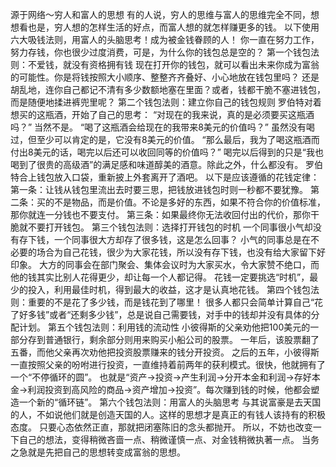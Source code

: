 源于网络～穷人和富人的思想
有的人说，穷人的思维与富人的思维完全不同，想想看也是，穷人想的怎样生活的好点，而富人想的就怎样赚更多的钱。
以下使用六大吸钱法则，用富人的头脑思考！成为被金钱眷顾的人！
你一直在努力工作，努力存钱，你也很少过度消费，可是，为什么你的钱包总是空的？
第一个钱包法则：不爱钱，就没有资格拥有钱
现在打开你的钱包，就可以看出未来你成为富翁的可能性。你是将钱按照大小顺序、整整齐齐叠好、小心地放在钱包里吗？
还是胡乱地，连你自己都记不清有多少数额地塞在里面？或者，钱都干脆不塞进钱包，而是随便地揉进裤兜里呢？
第二个钱包法则：建立你自己的钱包规则
罗伯特对着想买的这瓶酒，开始了自己的思考：
“对现在的我来说，真的是必须要买这瓶酒吗？”
当然不是。
“喝了这瓶酒会给现在的我带来8美元的价值吗？”
虽然没有喝过，但至少可以肯定的是，它没有8美元的价值。
“那么最后，我为了喝这瓶酒而付出8美元的话，喝完以后还可以收回同等的价值吗？”
喝完以后得到的只是“我也喝到了很贵的高级酒”的满足感和味道醇美的酒意。除此之外，什么都没有。
罗伯特合上钱包放入口袋，重新披上外套离开了酒吧。
以下是应该遵循的花钱定律：
第一条：让钱从钱包里流出去时要三思，把钱放进钱包时则一秒都不要犹豫。
第二条：买的不是物品，而是价值。不论是多好的东西，如果不符合你的价值标准，那你就连一分钱也不要支付。
第三条：如果最终你无法收回付出的代价，那你干脆就不要打开钱包。
第三个钱包法则：选择打开钱包的时机
一个同事很小气却没有存下钱，一个同事很大方却存了很多钱，这是怎么回事？
小气的同事总是在不必要的场合为自己花钱，很少为大家花钱，所以没有存下钱，也没有给大家留下好印象。
大方的同事会在部门聚会、集体会议时为大家买水，令大家赞不绝口，而他的钱其实比别人花得更少，却让每一个人都记得。
花钱一定要挑选“时机”，最少的投入，利用最佳时机，得到最大的收益，这才是认真地花钱。
第四个钱包法则：重要的不是花了多少钱，而是钱花到了哪里！
很多人都只会简单计算自己“花了好多钱”或者“还剩多少钱”，总是说自己需要钱，对手中的钱却并没有具体的分配计划。
第五个钱包法则：利用钱的流动性
小彼得斯的父亲劝他把100美元的一部分存到普通银行，剩余部分则用来购买小船公司的股票。
一年后，该股票翻了五番，而他父亲再次劝他把投资股票赚来的钱分开投资。
之后的五年，小彼得斯一直按照父亲的吩咐进行投资，一直维持着前两年的获利模式。很快，他就拥有了一个“不停循环的圆”。
也就是“资产→投资→产生利润→分开本金和利润→存好本金→利润投资到高风险的商品→资产增加→投资”。每次赚到钱的时候，他都会塑造一个新的“循环链”。
第六个钱包法则：用富人的头脑思考
与其说富豪是去天国的人，不如说他们就是创造天国的人。这样的思想才是真正的有钱人该持有的积极态度。
只要心态依然正直，那就把闭塞陈旧的念头都抛开。
所以，不妨也改变一下自己的想法，变得稍微吝啬一点、稍微谨慎一点、对金钱稍微执著一点。
当务之急就是先把自己的思想转变成富翁的思想。